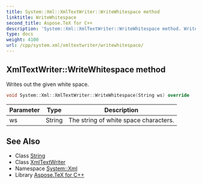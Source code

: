 ```yaml
---
title: System::Xml::XmlTextWriter::WriteWhitespace method
linktitle: WriteWhitespace
second_title: Aspose.TeX for C++
description: 'System::Xml::XmlTextWriter::WriteWhitespace method. Writes out the given white space in C++.'
type: docs
weight: 4100
url: /cpp/system.xml/xmltextwriter/writewhitespace/
---
```

## XmlTextWriter::WriteWhitespace method


Writes out the given white space.

```cpp
void System::Xml::XmlTextWriter::WriteWhitespace(String ws) override
```


| Parameter | Type | Description |
| --- | --- | --- |
| ws | String | The string of white space characters. |

## See Also

* Class [String](../../../system/string/)
* Class [XmlTextWriter](../)
* Namespace [System::Xml](../../)
* Library [Aspose.TeX for C++](../../../)
